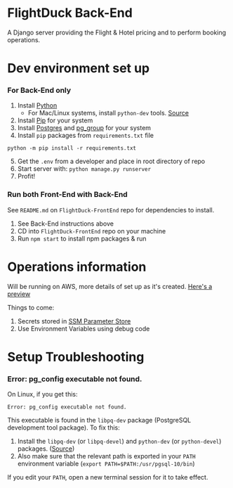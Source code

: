 # FlightDuck Back-End

A Django server providing the Flight & Hotel pricing and to perform booking operations.

# Dev environment set up

### For Back-End only

1. Install [Python](https://www.python.org/downloads/)
    * For Mac/Linux systems, install `python-dev` tools. [Source](https://stackoverflow.com/a/21530768)
2. Install [Pip](https://pip.pypa.io/en/stable/installation/) for your system
3. Install [Postgres](https://www.postgresql.org/download/) and [pg_group](https://stackoverflow.com/a/12037133) for your system
4. Install `pip` packages from `requirements.txt` file
```shell
python -m pip install -r requirements.txt
```
5. Get the `.env` from a developer and place in root directory of repo
6. Start server with: `python manage.py runserver`
7. Profit!

### Run both Front-End with Back-End

See `README.md` on `FlightDuck-FrontEnd` repo for dependencies to install.

1. See Back-End instructions above
2. CD into `FlightDuck-FrontEnd` repo on your machine
3. Run `npm start` to install npm packages & run

# Operations information

Will be running on AWS, more details of set up as it's created. [Here's a preview](./docs/infra_proposal.md)

Things to come:
1. Secrets stored in [SSM Parameter Store](https://docs.aws.amazon.com/systems-manager/latest/userguide/systems-manager-parameter-store.html)
2. Use Environment Variables using debug code

# Setup Troubleshooting

### Error: pg_config executable not found.

On Linux, if you get this:
```
Error: pg_config executable not found.
```

This executable is found in the `libpq-dev` package (PostgreSQL development tool package). To fix this:
1. Install the `libpq-dev` (or `libpq-devel`) and `python-dev` (or `python-devel`) packages. ([Source](https://stackoverflow.com/a/12037133))
2. Also make sure that the relevant path is exported in your `PATH` environment variable (`export PATH=$PATH:/usr/pgsql-10/bin`)

If you edit your `PATH`, open a new terminal session for it to take effect.



<!-- Flight duck project

Leaving this in but commented out so future generations see the dumb shit we had to deal with

## Python Packages required - 
1. django
2. django-cors-headers
3. djangorestframework
4. markdown
5. django-filter

##### to install any python package write - pip install `package-name`

## To run python server
1. CD to directory of python-backend
2. Type the following command `python manage.py runserver`

## React Packages - 
1. CD to directory of frontend.
2. Run command `npm install`

## To run react server
1. CD to directory of frontend.
2. Run command `npm start` -->
